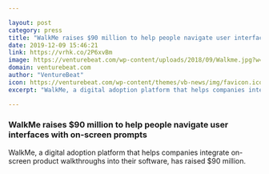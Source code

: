 ```yaml
---

layout: post
category: press
title: "WalkMe raises $90 million to help people navigate user interfaces with on-screen prompts"
date: 2019-12-09 15:46:21
link: https://vrhk.co/2P6xvBm
image: https://venturebeat.com/wp-content/uploads/2018/09/Walkme.jpg?w=1200&strip=all
domain: venturebeat.com
author: "VentureBeat"
icon: https://venturebeat.com/wp-content/themes/vb-news/img/favicon.ico
excerpt: "WalkMe, a digital adoption platform that helps companies integrate on-screen product walkthroughs into their software, has raised $90 million."

---
```


### WalkMe raises $90 million to help people navigate user interfaces with on-screen prompts

WalkMe, a digital adoption platform that helps companies integrate on-screen product walkthroughs into their software, has raised $90 million.